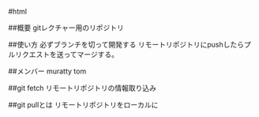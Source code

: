 #html

##概要
gitレクチャー用のリポジトリ

##使い方
必ずブランチを切って開発する
リモートリポジトリにpushしたらプルリクエストを送ってマージする。

##メンバー
muratty
tom


##git fetch
リモートリポジトリの情報取り込み

##git pullとは
リモートリポジトリをローカルに

